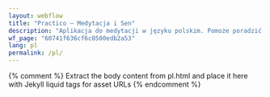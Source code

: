 ```yaml
---
layout: webflow
title: "Practico — Medytacja i Sen"
description: "Aplikacja do medytacji w języku polskim. Pomoże poradzić sobie ze stresem, poprawi sen i produktywność. Darmowy kurs i krótkie sesje trwające 10 minut bez ezoteryki."
wf_page: "60741f636cf6c0500edb2a53"
lang: pl
permalink: /pl/
---
```


{% comment %}
Extract the body content from pl.html and place it here with Jekyll liquid tags for asset URLs
{% endcomment %}

<div class="first-screen-2">
  <div class="content">
    <div class="first-screen-wrapper">
      <!-- Navigation will be extracted from original pl.html -->
      <!-- Content will be extracted from original pl.html -->
    </div>
  </div>
</div>
